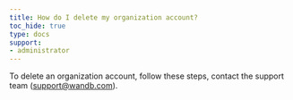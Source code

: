 ```yaml
---
title: How do I delete my organization account?
toc_hide: true
type: docs
support:
- administrator
---
```

To delete an organization account, follow these steps, contact the support team (support@wandb.com).